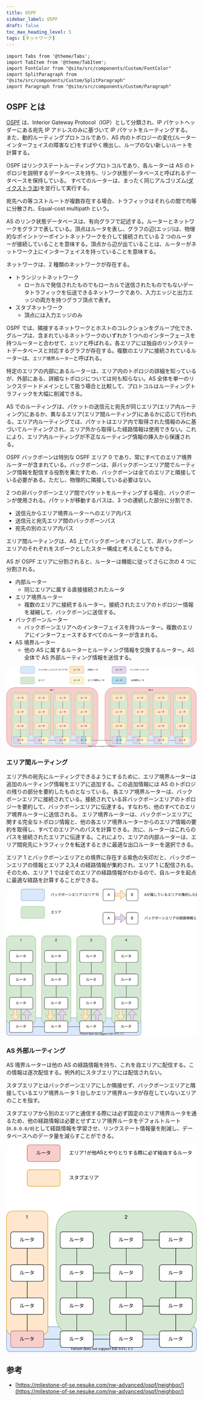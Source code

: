 ```yaml
---
title: OSPF
sidebar_label: OSPF
draft: false
toc_max_heading_level: 5
tags: [ネットワーク]
---
```


```mdx-code-block
import Tabs from '@theme/Tabs';
import TabItem from '@theme/TabItem';
import FontColor from "@site/src/components/Custom/FontColor"
import SplitParagraph from "@site/src/components/Custom/SplitParagraph"
import Paragraph from "@site/src/components/Custom/Paragraph"

```

## OSPF とは

[OSPF][rfc2328] は、Interior Gateway Protocol（IGP）として分類され、IP パケットヘッダーにある宛先 IP アドレスのみに基づいて IP パケットをルーティングする。
また、動的ルーティングプロトコルであり、AS 内のトポロジーの変化(ルーターインターフェイスの障害など)をすばやく検出し、ループのない新しいルートを計算する。

OSPF はリンクステートルーティングプロトコルであり、各ルーターは AS のトポロジを説明するデータベースを持ち、リンク状態データベースと呼ばれるデータベースを保持している。
すべてのルーターは、まったく同じアルゴリズム([ダイクストラ法](/docs/Algorithm/dijkstra))を並行して実行する。

宛先への等コストルートが複数存在する場合、トラフィックはそれらの間で均等に分散され、Equal-cost multipath という。

AS のリンク状態データベースは、有向グラフで記述する。ルーターとネットワークをグラフで表している。頂点はルータを表し、グラフの辺(エッジ)は、物理的なポイントツーポイントネットワークを介して接続されている 2 つのルーターが接続していることを意味する。頂点から辺が出ていることは、ルーターがネットワーク上にインターフェイスを持っていることを意味する。

ネットワークは、2 種類のネットワークが存在する。

- トランジットネットワーク
  - ローカルで発信されたものでもローカルで送信されたものでもないデータトラフィックを伝送できるネットワークであり、入力エッジと出力エッジの両方を持つグラフ頂点で表す。
- スタブネットワーク
  - 頂点には入力エッジのみ

OSPF では、隣接するネットワークとホストのコレクションをグループ化でき、グループは、含まれているネットワークのいずれか 1 つへのインターフェースを持つルーターと合わせて、`エリア`と呼ばれる。各エリアには独自のリンクステートデータベースと対応するグラフが存在する。複数のエリアに接続されているルーターは、`エリア境界ルーター`と呼ばれる。

特定のエリアの内部にあるルーターは、エリア内のトポロジの詳細を知っているが、外部にある、詳細なトポロジについては何も知らない。AS 全体を単一のリンクステートドメインとして扱う場合と比較して、プロトコルはルーティングトラフィックを大幅に削減できる。

AS でのルーティングは、パケットの送信元と宛先が同じエリア(エリア内ルーティング)にあるか、異なるエリア(エリア間ルーティング)にあるかに応じて行われる。エリア内ルーティングでは、パケットはエリア内で取得された情報のみに基づいてルーティングされ、エリア外から取得した経路情報は使用できない。これにより、エリア内ルーティングが不正なルーティング情報の挿入から保護される。

OSPF バックボーンは特別な OSPF エリア 0 であり、常にすべてのエリア境界ルーターが含まれている。バックボーンは、非バックボーンエリア間でルーティング情報を配信する役割を果たすため、バックボーンは全てのエリアと隣接している必要がある。ただし、物理的に隣接している必要はない。

2 つの非バックボーンエリア間でパケットをルーティングする場合、バックボーンが使用される。パケットが移動するパスは、3 つの連続した部分に分割でき、

- 送信元からエリア境界ルーターへのエリア内パス
- 送信元と宛先エリア間のバックボーンパス
- 宛先の別のエリア内パス

エリア間ルーティングは、AS 上でバックボーンをハブとして、非バックボーンエリアのそれぞれをスポークとしたスター構成と考えることもできる。

AS が OSPF エリアに分割されると、ルーターは機能に従ってさらに次の 4 つに分割される。

- 内部ルーター
  - 同じエリアに属する直接接続されたルータ
- エリア境界ルーター
  - 複数のエリアに接続するルーター。接続されたエリアのトポロジー情報を凝縮して、バックボーンに送信する。
- バックボーンルーター
  - バックボーンエリアへのインターフェイスを持つルーター。複数のエリアにインターフェースするすべてのルーターが含まれる。
- AS 境界ルーター
  - 他の AS に属するルーターとルーティング情報を交換するルーター。AS 全体で AS 外部ルーティング情報を送信する。

![エリア](/img/svg/Network/ospf/ospf-1.drawio.svg "エリア")

### エリア間ルーティング

エリア外の宛先にルーティングできるようにするために、エリア境界ルーターは追加のルーティング情報をエリアに追加する。この追加情報には AS のトポロジの残りの部分を要約したものとなっている。
各エリア境界ルーターは、バックボーンエリアに接続されている。接続されている非バックボーンエリアのトポロジーを要約して、バックボーンエリアに伝達する。すなわち、他のすべてのエリア境界ルーターに送信される。
エリア境界ルーターは、バックボーンエリアに関する完全なトポロジ情報と、他の各エリア境界ルーターからのエリア情報の要約を取得し、すべてのエリアへのパスを計算できる。次に、ルーターはこれらのパスを接続されたエリアに伝達する。これにより、エリアの内部ルーターは、エリア間宛先にトラフィックを転送するときに最適な出口ルーターを選択できる。

エリア 1 とバックボーンエリアとの境界に存在する紫色の矢印だと、バックボーンエリアの情報とエリア 2,3,4 の経路情報が集約され、エリア 1 に配信される。そのため、エリア 1 では全てのエリアの経路情報がわかるので、自ルータを起点に最適な経路を計算することができる。

![エリア間ルーティング](/img/svg/Network/ospf/ospf-2.drawio.svg "エリア間ルーティング")

### AS 外部ルーティング

AS 境界ルーターは他の AS の経路情報を持ち、これを自エリアに配信する。この情報は逐次配信する。例外的にスタブエリアには配信されない。

スタブエリアとはバックボーンエリアにしか隣接せず、バックボーンエリアと隣接しているエリア境界ルータ 1 台しかエリア境界ルータが存在していないエリアのことを指す。

スタブエリアから別のエリアと通信する際には必ず固定のエリア境界ルータを通るため、他の経路情報は必要とせずエリア境界ルータをデフォルトルート(`0.0.0.0/0`)として経路情報を学習させ、リンクステート情報量を削減し、データベースへのデータ量を減らすことができる。

![スタブエリア](/img/svg/Network/ospf/ospf-3.drawio.svg "スタブエリア")

## 参考

- [https://milestone-of-se.nesuke.com/nw-advanced/ospf/neighbor/](https://milestone-of-se.nesuke.com/nw-advanced/ospf/neighbor/)

[rfc2328]: https://www.rfc-editor.org/rfc/rfc2328.html

